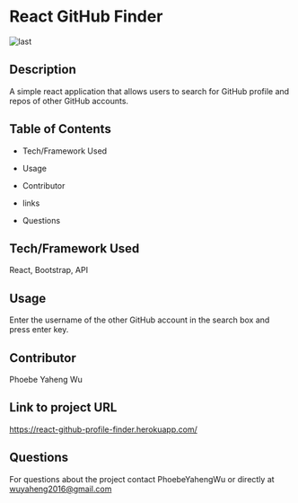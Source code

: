 
# React GitHub Finder
![last](https://user-images.githubusercontent.com/52837649/86248012-474fb900-bb7b-11ea-9788-9a573aa09714.gif)

## Description
A simple react application that allows users to search for GitHub profile and repos of other GitHub accounts.

## Table of Contents

* Tech/Framework Used

* Usage

* Contributor

* links

* Questions


## Tech/Framework Used
React, Bootstrap, API


## Usage
Enter the username of the other GitHub account in the search box and press enter key.

## Contributor
Phoebe Yaheng Wu


## Link to project URL
https://react-github-profile-finder.herokuapp.com/


## Questions

For questions about the project contact PhoebeYahengWu or directly at wuyaheng2016@gmail.com

